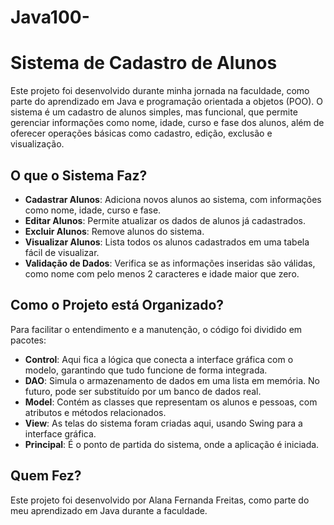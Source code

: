 # Java100-
# Sistema de Cadastro de Alunos

Este projeto foi desenvolvido durante minha jornada na faculdade, como parte do aprendizado em Java e programação orientada a objetos (POO). O sistema é um cadastro de alunos simples, mas funcional, que permite gerenciar informações como nome, idade, curso e fase dos alunos, além de oferecer operações básicas como cadastro, edição, exclusão e visualização.

## O que o Sistema Faz?

- **Cadastrar Alunos**: Adiciona novos alunos ao sistema, com informações como nome, idade, curso e fase.
- **Editar Alunos**: Permite atualizar os dados de alunos já cadastrados.
- **Excluir Alunos**: Remove alunos do sistema.
- **Visualizar Alunos**: Lista todos os alunos cadastrados em uma tabela fácil de visualizar.
- **Validação de Dados**: Verifica se as informações inseridas são válidas, como nome com pelo menos 2 caracteres e idade maior que zero.

## Como o Projeto está Organizado?

Para facilitar o entendimento e a manutenção, o código foi dividido em pacotes:

- **Control**: Aqui fica a lógica que conecta a interface gráfica com o modelo, garantindo que tudo funcione de forma integrada.
- **DAO**: Simula o armazenamento de dados em uma lista em memória. No futuro, pode ser substituído por um banco de dados real.
- **Model**: Contém as classes que representam os alunos e pessoas, com atributos e métodos relacionados.
- **View**: As telas do sistema foram criadas aqui, usando Swing para a interface gráfica.
- **Principal**: É o ponto de partida do sistema, onde a aplicação é iniciada.
## Quem Fez?

Este projeto foi desenvolvido por Alana Fernanda Freitas, como parte do meu aprendizado em Java durante a faculdade.

